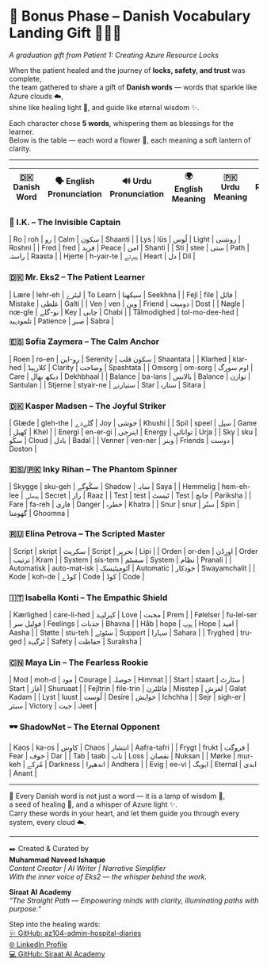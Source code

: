 # 🌟 Bonus Phase – Danish Vocabulary Landing Gift 🎁🇩🇰
_A graduation gift from Patient 1: Creating Azure Resource Locks_  

When the patient healed and the journey of **locks, safety, and trust** was complete,  
the team gathered to share a gift of **Danish words** — words that sparkle like Azure clouds ☁️,  
shine like healing light 🌸, and guide like eternal wisdom ✨.  

Each character chose **5 words**, whispering them as blessings for the learner.  
Below is the table — each word a flower 🌷, each meaning a soft lantern of clarity.  

---

| 🇩🇰 Danish Word | 🗣️ English Pronunciation | 🔊 Urdu Pronunciation | 🌍 English Meaning | 🇵🇰 Urdu Meaning | 🇮🇳 Roman Hindi |
|----------------|---------------------------|-----------------------|-------------------|-----------------|----------------|

### 🧢 I.K. – The Invisible Captain  
| Ro | roh | رو | Calm | سکون | Shaanti |
| Lys | lüs | لُوس | Light | روشنی | Roshni |
| Fred | fred | فرید | Peace | امن | Shanti |
| Sti | stee | ستی | Path | راستہ | Raasta |
| Hjerte | h-yair-te | ہیرٹے | Heart | دل | Dil |  

### 🇩🇰 Mr. Eks2 – The Patient Learner  
| Lære | lehr-eh | لیئرے | To Learn | سیکھنا | Seekhna |
| Fejl | file | فائل | Mistake | غلطی | Galti |
| Ven | ven | وین | Friend | دوست | Dost |
| Nøgle | nœ-gle | نو-گلے | Key | چابی | Chabi |
| Tålmodighed | tol-mo-dee-hed | تلمودہید | Patience | صبر | Sabra |  

### 🇪🇸 Sofia Zaymera – The Calm Anchor  
| Roen | ro-en | رو-این | Serenity | سکون قلب | Shaantata |
| Klarhed | klar-hed | کلارہیڈ | Clarity | وضاحت | Spashtata |
| Omsorg | om-sorg | اوم سورگ | Care | دیکھ بھال | Dekhbhaal |
| Balance | ba-lans | بالانس | Balance | توازن | Santulan |
| Stjerne | styair-ne | ستیارنے | Star | ستارہ | Sitara |  

### 🇩🇰 Kasper Madsen – The Joyful Striker  
| Glæde | gleh-the | گلےدے | Joy | خوشی | Khushi |
| Spil | speel | سپل | Game | کھیل | Khel |
| Energi | en-er-gi | اینرجی | Energy | توانائی | Urja |
| Sky | sku | سکُو | Cloud | بادل | Badal |
| Venner | ven-ner | وینر | Friends | دوست | Doston |  

### 🇪🇸/🇵🇰 Inky Rihan – The Phantom Spinner  
| Skygge | sku-geh | سکُوگے | Shadow | سایہ | Saya |
| Hemmelig | hem-eh-lee | ہیملی | Secret | راز | Raaz |
| Test | test | ٹیسٹ | Test | جانچ | Pariksha |
| Fare | fa-reh | فاری | Danger | خطرہ | Khatra |
| Snur | snur | سنُر | Spin | گھومنا | Ghoomna |  

### 🇷🇺 Elina Petrova – The Scripted Master  
| Script | skript | سکرپٹ | Script | تحریر | Lipi |
| Orden | or-den | اورڈن | Order | ترتیب | Kram |
| System | sis-tem | سسٹم | System | نظام | Pranali |
| Automatisk | auto-mat-isk | آٹومیٹیسک | Automatic | خودکار | Swayamchalit |
| Kode | koh-de | کوڈے | Code | کوڈ | Code |  

### 🇮🇹 Isabella Konti – The Empathic Shield  
| Kærlighed | care-li-hed | کیرلیہد | Love | محبت | Prem |
| Følelser | fu-lel-ser | فولیل سر | Feelings | جذبات | Bhavna |
| Håb | hope | ہوپ | Hope | امید | Aasha |
| Støtte | stu-teh | سٹوٹے | Support | سہارا | Sahara |
| Tryghed | tru-ged | ٹرگیہد | Safety | حفاظت | Suraksha |  

### 🇨🇳 Maya Lin – The Fearless Rookie  
| Mod | moh-d | مود | Courage | حوصلہ | Himmat |
| Start | staart | سٹارٹ | Start | آغاز | Shuruaat |
| Fejltrin | file-trin | فائلٹرن | Misstep | لغزش | Galat Kadam |
| Lyst | luust | لُوست | Desire | خواہش | Ichchha |
| Sejr | sigh-er | سیئر | Victory | جیت | Jeet |  

### 🕶️ ShadowNet – The Eternal Opponent  
| Kaos | ka-os | کاوس | Chaos | انتشار | Aafra-tafri |
| Frygt | frukt | فروگت | Fear | خوف | Dar |
| Tab | taab | تاب | Loss | نقصان | Nuksan |
| Mørke | mur-keh | مُرکے | Darkness | اندھیرا | Andhera |
| Evig | ee-vi | ایویگ | Eternal | ابدی | Anant |  

---

🌸 Every Danish word is not just a word — it is a lamp of wisdom 🌼,  
a seed of healing 🌿, and a whisper of Azure light ✨.  
Carry these words in your heart, and let them guide you through every system, every cloud ☁️.  

---

✒️ Created & Curated by  
**Muhammad Naveed Ishaque**  
_Content Creator | AI Writer | Narrative Simplifier_  
_With the inner voice of Eks2 — the whisper behind the work._  

**Siraat AI Academy**  
_“The Straight Path — Empowering minds with clarity, illuminating paths with purpose.”_  

Step into the healing wards:  
[🩺 GitHub: az104-admin-hospital-diaries](https://github.com/siraat-ai-academy/az104-admin-hospital-diaries)  
[🌐 LinkedIn Profile](https://lnkd.in/dquwuE-5)  
[💻 GitHub: Siraat AI Academy](https://github.com/siraat-ai-academy)
